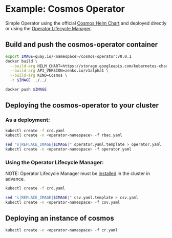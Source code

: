 # Example: Cosmos Operator

Simple Operator using the official [Cosmos Helm Chart](https://github.com/kubernetes/charts/tree/master/stable/cosmos) and deployed directly or using the [Operator Lifecycle Manager](https://github.com/operator-framework/operator-lifecycle-manager).

## Build and push the cosmos-operator container

```sh
export IMAGE=quay.io/<namespace>/cosmos-operator:v0.0.1
docker build \
  --build-arg HELM_CHART=https://storage.googleapis.com/kubernetes-charts/cosmos-0.1.0.tgz \
  --build-arg API_VERSION=zenko.io/v1alpha1 \
  --build-arg KIND=Cosmos \
  -t $IMAGE ../../

docker push $IMAGE
```

## Deploying the cosmos-operator to your cluster

### As a deployment:

```sh
kubectl create -f crd.yaml
kubectl create -n <operator-namespace> -f rbac.yaml

sed "s|REPLACE_IMAGE|$IMAGE|" operator.yaml.template > operator.yaml
kubectl create -n <operator-namespace> -f operator.yaml
```

### Using the Operator Lifecycle Manager:

NOTE: Operator Lifecycle Manager must be [installed](https://github.com/operator-framework/operator-lifecycle-manager/blob/master/Documentation/install/install.md) in the cluster in advance.

```sh
kubectl create -f crd.yaml

sed "s|REPLACE_IMAGE|$IMAGE|" csv.yaml.template > csv.yaml
kubectl create -n <operator-namespace> -f csv.yaml
```

## Deploying an instance of cosmos

```sh
kubectl create -n <operator-namespace> -f cr.yaml
```
